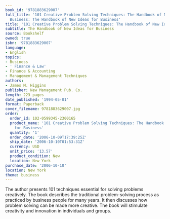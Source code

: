 ```yaml
---
book_id: '9781883629007'
full_title: '101 Creative Problem Solving Techniques: The Handbook of New Ideas for
  Business: The Handbook of New Ideas for Business'
title: '101 Creative Problem Solving Techniques: The Handbook of New Ideas for Business'
subtitle: The Handbook of New Ideas for Business
source: Bookshelf
owned: true
isbn: '9781883629007'
language:
- English
topics:
- Business
- ' Finance & Law'
- Finance & Accounting
- Management & Management Techniques
authors:
- James M. Higgins
publisher: New Management Pub. Co.
length: 223 pages
date_published: '1994-05-01'
format: Paperback
cover_filename: 9781883629007.jpg
order:
  order_id: 102-0599345-2300165
  product_name: '101 Creative Problem Solving Techniques: The Handbook of New Ideas
    for Business'
  quantity: '1'
  order_date: '2006-10-09T17:39:25Z'
  ship_date: '2006-10-10T01:53:31Z'
  currency: USD
  unit_price: '13.57'
  product_condition: New
  location: New York
purchase_date: '2006-10-10'
location: New York
theme: business
---
```

The author presents 101 techniques essential for solving problems creatively. The book describes the traditional problem-solving process as practiced by business people for many years. It then discusses how problem solving can be made more creative. The book will stimulate creativity and innovation in individuals and groups.
